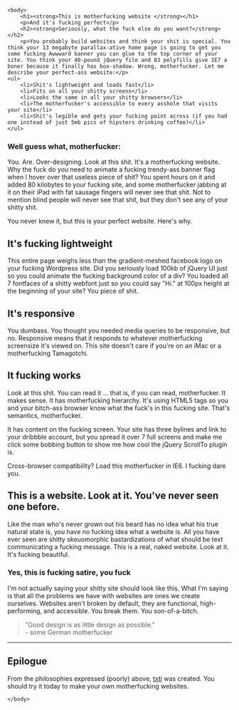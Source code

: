<!DOCTYPE html>
<html>
    <head>
        <meta charset="utf-8" />
        <title>Motherfuckingwebsite</title>
    </head>

    <body>
        <h1><strong>This is motherfucking website </strong></h1>
        <p>And it's fucking perfect</p>
        <h2><strong>Seriously, what the fuck else do you want?</strong></h2>
        <p>You probably build websites and think your shit is special. You think your 13 megabyte parallax-ative home page is going to get you some fucking Awwward banner you can glue to the top corner of your site. You think your 40-pound jQuery file and 83 polyfills give IE7 a boner because it finally has box-shadow. Wrong, motherfucker. Let me describe your perfect-ass website:</p>
    <ul>
        <li>Shit's lightweight and loads fast</li>
        <li>Fits on all your shitty screens</li>
        <li>Looks the same in all your shitty browsers</li>
        <li>The motherfucker's accessible to every asshole that visits your site</li>
        <li>Shit's legible and gets your fucking point across (if you had one instead of just 5mb pics of hipsters drinking coffee)</li>
    </ul>
<h3>Well guess what, motherfucker:</h3>
<p>You. Are. Over-designing. Look at this shit. It's a motherfucking website. Why the fuck do you need to animate a fucking trendy-ass banner flag when I hover over that useless piece of shit? You spent hours on it and added 80 kilobytes to your fucking site, and some motherfucker jabbing at it on their iPad with fat sausage fingers will never see that shit. Not to mention blind people will never see that shit, but they don't see any of your shitty shit.</p>
<p>You never knew it, but this is your perfect website. Here's why.
<h2>It's fucking lightweight</h2>
<p>This entire page weighs less than the gradient-meshed facebook logo on your fucking Wordpress site. Did you seriously load 100kb of jQuery UI just so you could animate the fucking background color of a div? You loaded all 7 fontfaces of a shitty webfont just so you could say "Hi." at 100px height at the beginning of your site? You piece of shit.</p>
<h2>It's responsive</h2>
<p>You dumbass. You thought you needed media queries to be responsive, but no. Responsive means that it responds to whatever motherfucking screensize it's viewed on. This site doesn't care if you're on an iMac or a motherfucking Tamagotchi.</p>
<h2>It fucking works</h2>
<p>Look at this shit. You can read it ... that is, if you can read, motherfucker. It makes sense. It has motherfucking hierarchy. It's using HTML5 tags so you and your bitch-ass browser know what the fuck's in this fucking site. That's semantics, motherfucker.</p>
<p>It has content on the fucking screen. Your site has three bylines and link to your dribbble account, but you spread it over 7 full screens and make me click some bobbing button to show me how cool the jQuery ScrollTo plugin is.</p>
<p>Cross-browser compatibility? Load this motherfucker in IE6. I fucking dare you.</p>
<h2>This is a website. Look at it. You've never seen one before.</h2>
<p>Like the man who's never grown out his beard has no idea what his true natural state is, you have no fucking idea what a website is. All you have ever seen are shitty skeuomorphic bastardizations of what should be text communicating a fucking message. This is a real, naked website. Look at it. It's fucking beautiful.</p>
<h3>Yes, this is fucking satire, you fuck</h3>
<p>I'm not actually saying your shitty site should look like this. What I'm saying is that all the problems we have with websites are ones we create ourselves. Websites aren't broken by default, they are functional, high-performing, and accessible. You break them. You son-of-a-bitch.<p>
<blockquote>"Good design is as little design as possible."
  <br>
  - some German motherfucker
      </blockquote>
<hr>
<h2>Epilogue</h2>
<p>From the philosophies expressed (poorly) above,
<a href ="http://txti.es">txti</a>
was created. You should try it today to make your own motherfucking websites.</p>

    </body>
</html>

